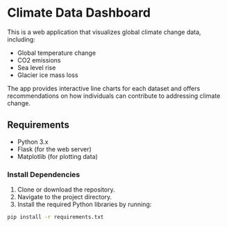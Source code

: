 # Climate Data Dashboard

This is a web application that visualizes global climate change data, including:

- Global temperature change
- CO2 emissions
- Sea level rise
- Glacier ice mass loss

The app provides interactive line charts for each dataset and offers recommendations on how individuals can contribute to addressing climate change.

## Requirements

- Python 3.x
- Flask (for the web server)
- Matplotlib (for plotting data)

### Install Dependencies

1. Clone or download the repository.
2. Navigate to the project directory.
3. Install the required Python libraries by running:

```bash
pip install -r requirements.txt
